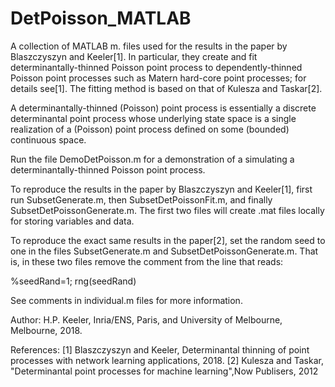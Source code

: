 # DetPoisson_MATLAB

A collection of MATLAB m. files used for the results in the paper  by Blaszczyszyn and Keeler[1]. In particular, they create and fit determinantally-thinned Poisson point process to dependently-thinned Poisson point processes such as Matern hard-core point processes; for details see[1]. The fitting method is based on that of Kulesza and Taskar[2].

A determinantally-thinned (Poisson) point process is essentially a discrete determinantal point process whose underlying state space is a single realization of a (Poisson) point process defined on some (bounded) continuous space. 

Run the file DemoDetPoisson.m for a demonstration of a simulating a determinantally-thinned Poisson point process.

To reproduce the results in the paper by Blaszczyszyn and Keeler[1], first run SubsetGenerate.m, then SubsetDetPoissonFit.m, and finally SubsetDetPoissonGenerate.m. The first two files will create .mat files locally for storing variables and data. 

To reproduce the exact same results in the paper[2], set the random seed to one in the files SubsetGenerate.m and SubsetDetPoissonGenerate.m. That is, in these two files remove the comment from the line that reads:

%seedRand=1; rng(seedRand) 

See comments in individual.m files for more information. 

Author: H.P. Keeler, Inria/ENS, Paris, and University of Melbourne,
Melbourne, 2018.

References:
[1] Blaszczyszyn and Keeler, Determinantal thinning of point processes
with network learning applications, 2018.
[2] Kulesza and Taskar, "Determinantal point processes for machine learning",Now Publisers, 2012
